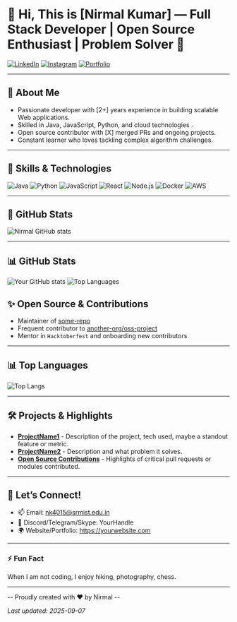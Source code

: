 
# 👋 Hi, This is [Nirmal Kumar] — Full Stack Developer | Open Source Enthusiast | Problem Solver 🚀

[![LinkedIn](https://img.shields.io/badge/LinkedIn-YourLinkedIn-blue?style=for-the-badge&logo=linkedin)](https://www.linkedin.com/in/nirmalkumara02/) 
[![Instagram](https://img.shields.io/badge/Instagram-Follow-E4405F?style=for-the-badge&logo=instagram&logoColor=white)](https://instagram.com/nirmal_kumar__002)
[![Portfolio](https://img.shields.io/badge/Portfolio-website-green?style=for-the-badge&logo=google-chrome)](https://yourwebsite.com) 

---

## 🔭 About Me

- Passionate developer with [2+] years experience in building scalable Web  applications.
- Skilled in Java, JavaScript, Python, and cloud technologies .
- Open source contributor with [X] merged PRs and ongoing projects.
- Constant learner who loves tackling complex algorithm challenges.

---


## 💼 Skills & Technologies

![Java](https://img.shields.io/badge/Java-ED8B00?style=for-the-badge&logo=java&logoColor=white)
![Python](https://img.shields.io/badge/Python-3776AB?style=for-the-badge&logo=python&logoColor=white)
![JavaScript](https://img.shields.io/badge/JavaScript-F7DF1E?style=for-the-badge&logo=javascript&logoColor=black)
![React](https://img.shields.io/badge/React-61DAFB?style=for-the-badge&logo=react&logoColor=black)
![Node.js](https://img.shields.io/badge/Node.js-339933?style=for-the-badge&logo=nodedotjs&logoColor=white)
![Docker](https://img.shields.io/badge/Docker-2496ED?style=for-the-badge&logo=docker&logoColor=white)
![AWS](https://img.shields.io/badge/AWS-232F3E?style=for-the-badge&logo=amazonaws&logoColor=white)

---

## 🚀 GitHub Stats

![Nirmal GitHub stats](https://github-readme-stats.vercel.app/api?username=nirmalkumar047&show_icons=true&count_private=true&theme=radical)

---

## 📊 GitHub Stats

<!-- Replace YOUR-USERNAME in the URLs below -->
<p align="left">
  <img alt="Your GitHub stats" src="https://github-readme-stats.vercel.app/api?username=nirmalkumar047&show_icons=true&include_all_commits=true&theme=tokyonight" />
  <img alt="Top Languages" src="https://github-readme-stats.vercel.app/api/top-langs/?username=nirmalkumar047&layout=compact&theme=tokyonight" />
</p>


## ✨ Open Source & Contributions
- Maintainer of [some-repo](https://github.com/YOUR-USERNAME/some-repo)
- Frequent contributor to [another-org/oss-project](https://github.com/another-org/oss-project)
- Mentor in `Hacktoberfest` and onboarding new contributors

---
## 📊 Top Languages

![Top Langs](https://github-readme-stats.vercel.app/api/top-langs/?username=YourGitHubUsername&layout=compact&theme=radical)

---

## 🛠️ Projects & Highlights

- [**ProjectName1**](https://github.com/YourGitHubUsername/ProjectName1) - Description of the project, tech used, maybe a standout feature or metric.
- [**ProjectName2**](https://github.com/YourGitHubUsername/ProjectName2) - Description and what problem it solves.
- [**Open Source Contributions**](https://github.com/YourGitHubUsername?q=is%3Apr+is%3Aclosed) - Highlights of critical pull requests or modules contributed.

---

## 🤝 Let’s Connect!

- 📫 Email: nk4015@srmist.edu.in
- 💬 Discord/Telegram/Skype: YourHandle
- 🌍 Website/Portfolio: https://yourwebsite.com

---

### ⚡ Fun Fact

When I am not coding, I enjoy  hiking, photography, chess.

---

-- Proudly created with ❤️ by Nirmal --

_Last updated: <a id="last-updated">2025-09-07</a>_




<!---
nirmalkumar047/nirmalkumar047 is a ✨ special ✨ repository because its `README.md` (this file) appears on your GitHub profile.
You can click the Preview link to take a look at your changes.
--->
